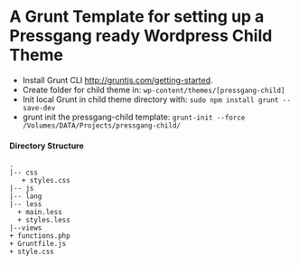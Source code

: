 # A Grunt Template for setting up a Pressgang ready Wordpress Child Theme
- Install Grunt CLI http://gruntjs.com/getting-started.
- Create folder for child theme in: `wp-content/themes/[pressgang-child]`
- Init local Grunt in child theme directory with: `sudo npm install grunt --save-dev`
- grunt init the pressgang-child template: `grunt-init --force /Volumes/DATA/Projects/pressgang-child/`

#### Directory Structure
```
.
|-- css
   + styles.css
|-- js
|-- lang
|-- less
  + main.less
  + styles.less
|--views
+ functions.php
+ Gruntfile.js
+ style.css
```
